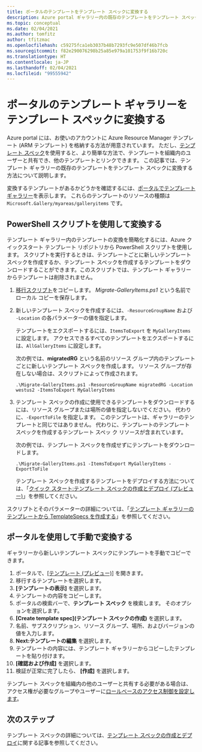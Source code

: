 ```yaml
---
title: ポータルのテンプレートをテンプレート スペックに変換する
description: Azure portal ギャラリー内の既存のテンプレートをテンプレート スペックに変換する方法について説明します。
ms.topic: conceptual
ms.date: 02/04/2021
ms.author: tomfitz
author: tfitzmac
ms.openlocfilehash: c59275fca1eb3037b48b7293fc9e507df46b7fcb
ms.sourcegitcommit: f82e290076298b25a85e979a101753f9f16b720c
ms.translationtype: HT
ms.contentlocale: ja-JP
ms.lasthandoff: 02/04/2021
ms.locfileid: "99555942"
---
```

# <a name="convert-template-gallery-in-portal-to-template-specs"></a>ポータルのテンプレート ギャラリーをテンプレート スペックに変換する

Azure portal には、お使いのアカウントに Azure Resource Manager テンプレート (ARM テンプレート) を格納する方法が用意されています。 ただし、[テンプレート スペック](template-specs.md)を使用すると、より簡単な方法で、テンプレートを組織内のユーザーと共有でき、他のテンプレートとリンクできます。 この記事では、テンプレート ギャラリーの既存のテンプレートをテンプレート スペックに変換する方法について説明します。

変換するテンプレートがあるかどうかを確認するには、[ポータルでテンプレート ギャラリー](https://portal.azure.com/#blade/HubsExtension/BrowseResourceBlade/resourceType/Microsoft.Gallery%2Fmyareas%2Fgalleryitems)を表示します。 これらのテンプレートのリソースの種類は `Microsoft.Gallery/myareas/galleryitems` です。

## <a name="convert-with-powershell-script"></a>PowerShell スクリプトを使用して変換する

テンプレート ギャラリー内のテンプレートの変換を簡略化するには、Azure クイックスタート テンプレート リポジトリから PowerShell スクリプトを使用します。 スクリプトを実行するときは、テンプレートごとに新しいテンプレート スペックを作成するか、テンプレート スペックを作成するテンプレートをダウンロードすることができます。このスクリプトでは、テンプレート ギャラリーからテンプレートは削除されません。

1. [移行スクリプト](https://github.com/Azure/azure-quickstart-templates/blob/master/201-templatespec-migrate-create/Migrate-GalleryItems.ps1)をコピーします。 *Migrate-GalleryItems.ps1* という名前でローカル コピーを保存します。
1. 新しいテンプレート スペックを作成するには、`-ResourceGroupName` および `-Location` の各パラメーターの値を指定します。 

   テンプレートをエクスポートするには、`ItemsToExport` を `MyGalleryItems` に設定します。 アクセスできるすべてのテンプレートをエクスポートするには、`AllGalleryItems` に設定します。

   次の例では、**migratedRG** という名前のリソース グループ内のテンプレートごとに新しいテンプレート スペックを作成します。 リソース グループが存在しない場合は、スクリプトによって作成されます。

   ```azurepowershell
   .\Migrate-GalleryItems.ps1 -ResourceGroupName migratedRG -Location westus2 -ItemsToExport MyGalleryItems
   ```

1. テンプレート スペックの作成に使用できるテンプレートをダウンロードするには、リソース グループまたは場所の値を指定しないでください。 代わりに、`-ExportToFile` を指定します。 このテンプレートは、ギャラリーのテンプレートと同じではありません。 代わりに、テンプレートのテンプレート スペックを作成するテンプレート スペッ ク リソースが含まれています。

   次の例では、テンプレート スペックを作成せずにテンプレートをダウンロードします。

   ```azurepowershell
   .\Migrate-GalleryItems.ps1 -ItemsToExport MyGalleryItems -ExportToFile
   ```

   テンプレート スペックを作成するテンプレートをデプロイする方法については、「[クイック スタート:テンプレート スペックの作成とデプロイ (プレビュー)](quickstart-create-template-specs.md)」を参照してください。

スクリプトとそのパラメーターの詳細については、「[テンプレート ギャラリーのテンプレートから TemplateSpecs を作成する](https://github.com/Azure/azure-quickstart-templates/tree/master/201-templatespec-migrate-create)」を参照してください。

## <a name="manually-convert-through-portal"></a>ポータルを使用して手動で変換する

ギャラリーから新しいテンプレート スペックにテンプレートを手動でコピーできます。

1. ポータルで、[[テンプレート (プレビュー)]](https://portal.azure.com/#blade/HubsExtension/BrowseResourceBlade/resourceType/Microsoft.Gallery%2Fmyareas%2Fgalleryitems) を開きます。
1. 移行するテンプレートを選択します。
1. **[テンプレートの表示]** を選択します。
1. テンプレートの内容をコピーします。
1. ポータルの検索バーで、**テンプレート スペック** を検索します。 そのオプションを選択します。
1. **[Create template spec]\(テンプレート スペックの作成\)** を選択します。
1. 名前、サブスクリプション、リソース グループ、場所、およびバージョンの値を入力します。
1. **Next:テンプレートの編集** を選択します。
1. テンプレートの内容には、テンプレート ギャラリーからコピーしたテンプレートを貼り付けます。
1. **[確認および作成]** を選択します。
1. 検証が正常に完了したら、 **[作成]** を選択します。

テンプレート スペックを組織内の他のユーザーと共有する必要がある場合は、アクセス権が必要なグループやユーザーに[ロールベースのアクセス制御を設定します](../../role-based-access-control/tutorial-role-assignments-group-powershell.md)。

## <a name="next-steps"></a>次のステップ

テンプレート スペックの詳細については、[テンプレート スペックの作成とデプロイ](template-specs.md)に関する記事を参照してください。

